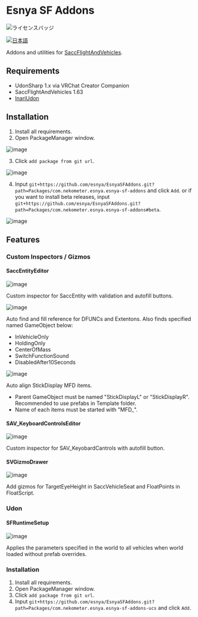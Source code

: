 # Esnya SF Addons

![ライセンスバッジ](https://img.shields.io/badge/ライセンス-MIT-007EC6)

[![日本語](https://img.shields.io/badge/言語-日本語-4caf50?style=flat-square&logo=example&logoColor=white)](README_JP.md)

Addons and utilities for [SaccFlightAndVehicles](https://github.com/Sacchan-VRC/SaccFlightAndVehicles).

## Requirements
- UdonSharp 1.x via VRChat Creator Companion
- SaccFlightAndVehicles 1.63
- [InariUdon](https://github.com/esnya/InariUdon/)

## Installation
1. Install all requirements.
2. Open PackageManager window.

![image](https://user-images.githubusercontent.com/2088693/217635380-a175d873-bf18-412e-bc74-2c7df1fe9b17.png)

3. Click `add package from git url`.

![image](https://user-images.githubusercontent.com/2088693/217635570-44827dc0-cb20-4e4d-a4d3-7ef1e1041d6f.png)

4. Input `git+https://github.com/esnya/EsnyaSFAddons.git?path=Packages/com.nekometer.esnya.esnya-sf-addons` and click `Add`. or if you want to install beta releases, input `git+https://github.com/esnya/EsnyaSFAddons.git?path=Packages/com.nekometer.esnya.esnya-sf-addons#beta`.

![image](https://user-images.githubusercontent.com/2088693/217635892-7a612e44-f09f-452c-9741-d981542fc412.png)

## Features
### Custom Inspectors / Gizmos
#### SaccEntityEditor
![image](https://user-images.githubusercontent.com/2088693/148947722-70cbda93-6721-4722-b0c7-527bd5a32c38.png)

Custom inspector for SaccEntity with validation and autofill buttons.

![image](https://user-images.githubusercontent.com/2088693/148947839-bf8f137f-38dd-4faf-8d96-b9fffd6b6c99.png)

Auto find and fill reference for DFUNCs and Extentons. Also finds specified named GameObject below:
- InVehicleOnly
- HoldingOnly
- CenterOfMass
- SwitchFunctionSound
- DisabledAfter10Seconds

![image](https://user-images.githubusercontent.com/2088693/148948264-03c1996c-7864-45a8-bc33-305bf76e154e.png)

Auto align StickDisplay MFD items.
- Parent GameObject must be named "StickDisplayL" or "StickDisplayR". Recommended to use prefabs in Template folder.
- Name of each items must be started with "MFD_".

#### SAV_KeyboardControlsEditor
![image](https://user-images.githubusercontent.com/2088693/142752033-5c491832-0b28-4bf2-9317-dae26314fe8e.png)

Custom inspector for SAV_KeyobardCantrols with autofill button.

#### SVGizmoDrawer
![image](https://user-images.githubusercontent.com/2088693/142752067-16101550-75a2-4800-bca4-51fd82704d39.png)

Add gizmos for TargetEyeHeight in SaccVehicleSeat and FloatPoints in FloatScript.

### Udon
#### SFRuntimeSetup
![image](https://user-images.githubusercontent.com/2088693/142752139-16044ef1-ca37-40ce-b437-f3d3f4cec1c8.png)

Applies the parameters specified in the world to all vehicles when world loaded without prefab overrides.

### Installation
1. Install all requirements.
2. Open PackageManager window.
3. Click `add package from git url`.
4. Input `git+https://github.com/esnya/EsnyaSFAddons.git?path=Packages/com.nekometer.esnya.esnya-sf-addons-ucs` and click `Add`.

